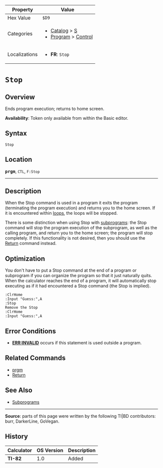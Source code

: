 | Property      | Value |
|---------------|-------|
| Hex Value     | `$D9`|
| Categories    | <ul><li>[Catalog](<../categories/Catalog.md>) > [S](<../categories/Catalog.md#S>)</li><li>[Program](<../categories/Program.md>) > [Control](<../categories/Program.md#Control>)</li></ul> |
| Localizations | <ul><li><b>FR</b>: `Stop`</li></ul> |

# `Stop`

## Overview
Ends program execution; returns to home screen.


<b>Availability</b>: Token only available from within the Basic editor.

## Syntax
`Stop`

## Location
<tt><kbd><b>prgm</b></kbd></tt>, `CTL`, `F:Stop`
<hr>

## Description

When the Stop command is used in a program it exits the program (terminating the program execution) and returns you to the home screen. If it is encountered within [loops](controlflow), the loops will be stopped.

There is some distinction when using Stop with [subprograms](subprograms.md): the Stop command will stop the program execution of the subprogram, as well as the calling program, and return you to the home screen; the program will stop completely. If this functionality is not desired, then you should use the [Return](Return.md) command instead.

## Optimization

You don't have to put a Stop command at the end of a program or subprogram if you can organize the program so that it just naturally quits. When the calculator reaches the end of a program, it will automatically stop executing as if it had encountered a Stop command (the Stop is implied).

```ti-basic
:ClrHome
:Input "Guess:",A
:Stop
Remove the Stop
:ClrHome
:Input "Guess:",A
```

## Error Conditions

*   **[ERR:INVALID](errors#invalid)** occurs if this statement is used outside a program.

## Related Commands

*   [prgm](prgm.md)
*   [Return](Return.md)

## See Also

*   [Subprograms](Subprograms.md)

* * *

**Source**: parts of this page were written by the following TI|BD contributors: burr, DarkerLine, GoVegan.

## History
| Calculator | OS Version | Description |
|------------|------------|-------------|
| <b>TI-82</b> | 1.0 | Added |


